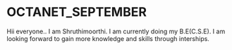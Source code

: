 # OCTANET_SEPTEMBER
Hii everyone..
I am Shruthimoorthi.
I am currently doing my B.E(C.S.E).
I am looking forward to gain more knowledge and skills through interships.
